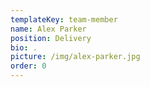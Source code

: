 ```yaml
---
templateKey: team-member
name: Alex Parker
position: Delivery
bio: .
picture: /img/alex-parker.jpg
order: 0
---
```

